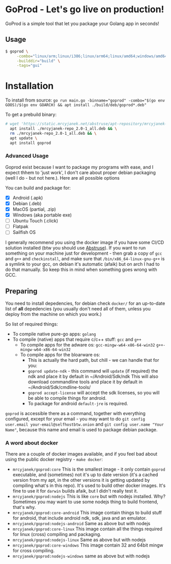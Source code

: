 # GoProd - Let's go live on production!

GoProd is a simple tool that let you package your Golang app in seconds!

## Usage

```bash
$ goprod \
     -combo="linux/arm;linux/i386;linux/arm64;linux/amd64;windows/amd64;windows/i386" \
     -builddir="build" \
     -tags="gui"
```

# Installation

To install from source: `go run main.go -binname="goprod" -combo="$(go env GOOS)/$(go env GOARCH) && apt install ./build/deb/goprod*.deb"`

To get a prebuild binary:

```bash
# wget 'https://static.mrcyjanek.net/abstruse/apt-repository/mrcyjanek-repo/mrcyjanek-repo_2.0-1_all.deb' && \
  apt install ./mrcyjanek-repo_2.0-1_all.deb && \
  rm ./mrcyjanek-repo_2.0-1_all.deb && \
  apt update \
  apt install goprod
```

### Advanced Usage

Goprod exist because I want to package my programs with ease, and I expect thhem to 'just work', I don't care about proper debian packaging (well I do - but not here.). Here are all possible options

You can build and package for:

 - [x] Android (.apk)
 - [x] Debian (.deb)
 - [x] MacOS (partial, .zip)
 - [x] Windows (aka portable exe)
 - [ ] Ubuntu Touch (.click)
 - [ ] Flatpak
 - [ ] Sailfish OS

I generally recommend you using the docker image if you have some CI/CD solution installed (btw you should use [Abstruse](https://github.com/bleenco/abstruse)). If you want to run something on your machine just for development - then grab a copy of `gcc` and `g++` and `checkinstall`, and make sure that `/bin/x86_64-linux-gnu-g++` is a symlink to your gcc, on debian it's automatic (afaik) but on arch I had to do that manually. So keep this in mind when something goes wrong with GCC.

## Preparing

You need to install depedencies, for debian check `docker/` for an up-to-date list of **all** depedencies (you usually don't need all of them, unless you deploy from the machine on which you work.)

So list of required things:

 - To compile native pure-go apps: `golang`
 - To compile (native) apps that require c/c++ stuff: `gcc` and `g++`
   - To compile apps for the adware os: `gcc-mingw-w64-x86-64-win32` `g++-mingw-w64-x86-64-win32`
   - To compile apps for the bloarware os:
     - This is actually the hard path, but chill - we can handle that for you:
     - `goprod update-ndk` - this command will `update` (if required) the ndk and place it by default in ~/Android/Sdk/ndk
     This will also download commandline tools and place it by default in ~/Android/Sdk/cmdline-tools/
     - `goprod accept-license` will accept the sdk licenses, so you will be able to compile things for android.
     - To package for android `default-jre` is required.

`goprod` is accessible there as a command, together with everything configured, except for your email - you may want to do `git config user.email your-email@selfhostbtw.onion` and `git config user.name "Your Name"`, because this name and email is used to package debian package.

### A word about docker

There are a couple of docker images available, and if you feel bad about using the public docker registry - `make docker`:

 - `mrcyjanek/goprod:core`
   This is the smallest image - it only contain `goprod` executable, and (sometimes) not it's up to date version (it's a cached version from my apt, in the other versions it is getting updated by compiling what's in this repo). It's used to build other docker images.
   It's fine to use it for `darwin` builds afaik, but I didn't really test it.
 - `mrcyjanek/goprod:nodejs`
   This is like `core` but with nodejs installed. Why? Sometimes you may want to use some nodejs thing to build frontend, that's why.
 - `mrcyjanek/goprod:core-android`
   This image contain things to build stuff for android, that include android ndk, sdk, java and an emulator.
 - `mrcyjanek/goprod:nodejs-android`
   Same as above but with nodejs
 - `mrcyjanek/goprod:core-linux`
   This image contain all the things required for linux (cross) compiling and packaging.
 - `mrcyjanek/goprod:nodejs-linux`
   Same as above but with nodejs
 - `mrcyjanek/goprod:core-windows`
   This image contain 32 and 64bit mingw for cross compiling.
 - `mrcyjanek/goprod:nodejs-windows`
   same as above but with nodejs